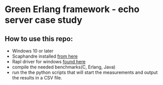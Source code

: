 # Green Erlang framework - echo server case study

## How to use this repo:
- Windows 10 or later
- Scaphandre installed [from here](https://hubblo-org.github.io/scaphandre-documentation/)
- Rapl driver for windows [found here](https://github.com/hubblo-org/windows-rapl-driver)
- compile the needed benchmarks(C, Erlang, Java)
- run the the python scripts that will start the measurements and output the results in a CSV file.

